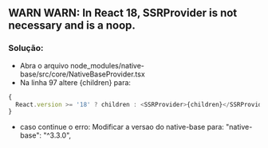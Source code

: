 ## WARN WARN: In React 18, SSRProvider is not necessary and is a noop.

### Solução:

 - Abra o arquivo node_modules/native-base/src/core/NativeBaseProvider.tsx
 - Na linha 97 altere <SSRProvider>{children}</SSRProvider> para:
 
```javascript
{
  React.version >= '18' ? children : <SSRProvider>{children}</SSRProvider>;
}
```

 - caso continue o erro: Modificar a versao do native-base para: "native-base": "^3.3.0",